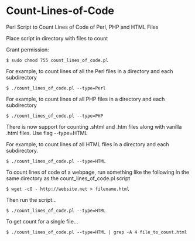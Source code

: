 # Count-Lines-of-Code

Perl Script to Count Lines of Code of Perl, PHP and HTML Files

Place script in directory with files to count

Grant permission:

	$ sudo chmod 755 count_lines_of_code.pl

For example, to count lines of all the Perl files in a directory and each subdirectory	

	$ ./count_lines_of_code.pl --type=Perl
	
For example, to count lines of all PHP files in a directory and each subdirectory

	$ ./count_lines_of_code.pl --type=PHP

There is now support for counting .shtml and .htm files along with vanilla .html files.  Use flag --type=HTML 
	
For example, to count lines of all HTML files in a directory and each subdirectory.

	$ ./count_lines_of_code.pl --type=HTML
	
To count lines of code of a webpage, run something like the following in the same directory as the count_lines_of_code.pl script
	
	$ wget -cO - http://website.net > filename.html

Then run the script...

	$ ./count_lines_of_code.pl --type=HTML
	
To get count for a single file...
	
	$ ./count_lines_of_code.pl --type=HTML | grep -A 4 file_to_count.html
